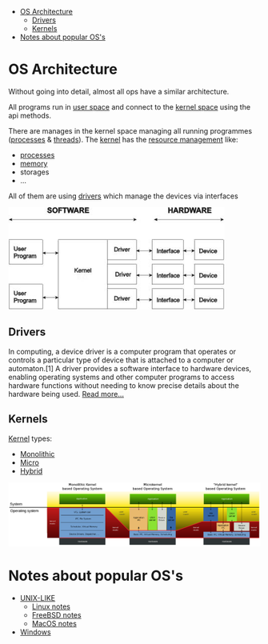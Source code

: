 - [OS Architecture](#os-architecture)
	- [Drivers](#drivers)
	- [Kernels](#kernels)
- [Notes about popular OS's](#notes-about-popular-oss)

# OS Architecture

Without going into detail, almost all ops have a similar architecture.

All programs run in [user space](https://en.wikipedia.org/wiki/User_space_and_kernel_space) and connect to the [kernel space](https://en.wikipedia.org/wiki/User_space_and_kernel_space) using the api methods.

There are manages in the kernel space managing all running programmes ([processes](https://en.wikipedia.org/wiki/Process_(computing)) & [threads](https://en.wikipedia.org/wiki/Thread_(computing))).
The [kernel](https://en.wikipedia.org/wiki/Kernel_(operating_system)) has the [resource management](https://en.wikipedia.org/wiki/Resource_management_(computing)) like:
- [processes](https://en.wikipedia.org/wiki/Process_management_(computing))
- [memory](https://en.wikipedia.org/wiki/Memory_management) 
- storages 
- ...

All of them are using [drivers](https://en.wikipedia.org/wiki/Device_driver) which manage the devices via interfaces


![](./basic_os_arch.jpg)



## Drivers

In computing, a device driver is a computer program that operates or controls a particular type of device that is attached to a computer or automaton.[1] A driver provides a software interface to hardware devices, enabling operating systems and other computer programs to access hardware functions without needing to know precise details about the hardware being used. [Read more...](https://en.wikipedia.org/wiki/Device_driver)

## Kernels

[Kernel](https://en.wikipedia.org/wiki/Kernel_(operating_system)) types:
 - [Monolithic](https://en.wikipedia.org/wiki/Monolithic_kernel)
 - [Micro](https://en.wikipedia.org/wiki/Microkernel)
 - [Hybrid](https://en.wikipedia.org/wiki/Hybrid_kernel)

![](./kernels_types.svg.png)


<!-- ### monolithic kernel structure:
- device tree
- drivers
- managers:
	- Memory
	- Process
	- virtual fs
	- IPC
	- IO
	- Network
- system call interface -->

# Notes about popular OS's
 - [UNIX-LIKE](https://en.wikipedia.org/wiki/Unix-like)
   - [Linux notes](./docs/oss/unix-like/linux/README.md)
   - [FreeBSD notes](./docs/oss/unix-like/bsd/README.md)
   - [MacOS notes](./docs/oss/unix-like/mac/README.md)
 - [Windows](./docs/oss/win/README.md)